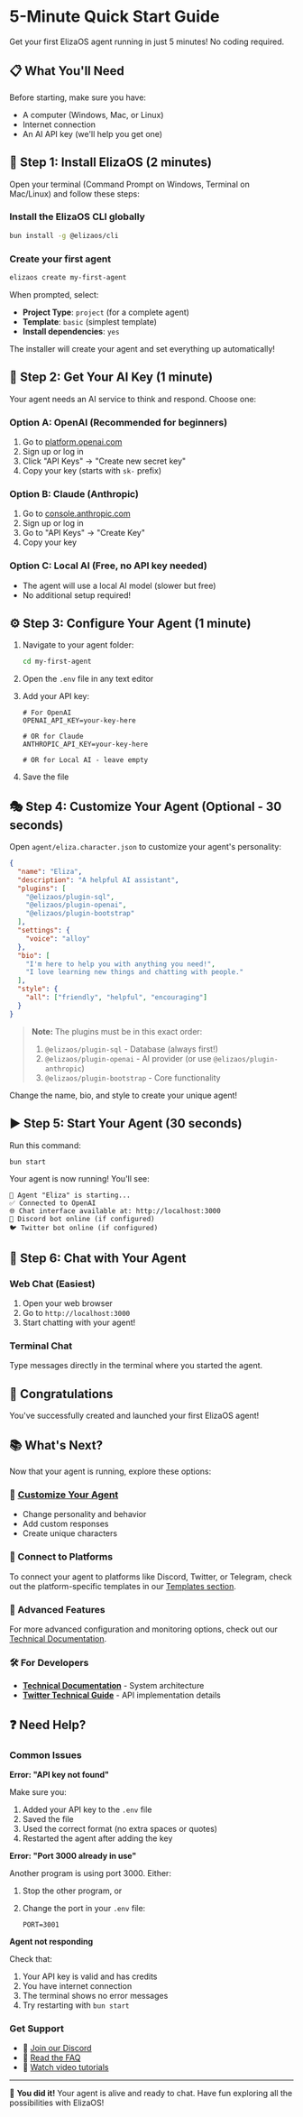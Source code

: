 # 5-Minute Quick Start Guide

Get your first ElizaOS agent running in just 5 minutes! No coding required.

## 📋 What You'll Need

Before starting, make sure you have:

- A computer (Windows, Mac, or Linux)
- Internet connection
- An AI API key (we'll help you get one)

## 🚀 Step 1: Install ElizaOS (2 minutes)

Open your terminal (Command Prompt on Windows, Terminal on Mac/Linux) and follow these steps:

### Install the ElizaOS CLI globally

```bash
bun install -g @elizaos/cli
```

### Create your first agent

```bash
elizaos create my-first-agent
```

When prompted, select:

- **Project Type**: `project` (for a complete agent)
- **Template**: `basic` (simplest template)
- **Install dependencies**: `yes`

The installer will create your agent and set everything up automatically!

## 🔑 Step 2: Get Your AI Key (1 minute)

Your agent needs an AI service to think and respond. Choose one:

### Option A: OpenAI (Recommended for beginners)

1. Go to [platform.openai.com](https://platform.openai.com)
2. Sign up or log in
3. Click "API Keys" → "Create new secret key"
4. Copy your key (starts with `sk-` prefix)

### Option B: Claude (Anthropic)

1. Go to [console.anthropic.com](https://console.anthropic.com)
2. Sign up or log in
3. Go to "API Keys" → "Create Key"
4. Copy your key

### Option C: Local AI (Free, no API key needed)

- The agent will use a local AI model (slower but free)
- No additional setup required!

## ⚙️ Step 3: Configure Your Agent (1 minute)

1. Navigate to your agent folder:

   ```bash
   cd my-first-agent
   ```

2. Open the `.env` file in any text editor

3. Add your API key:

   ```env
   # For OpenAI
   OPENAI_API_KEY=your-key-here

   # OR for Claude
   ANTHROPIC_API_KEY=your-key-here

   # OR for Local AI - leave empty
   ```

4. Save the file

## 🎭 Step 4: Customize Your Agent (Optional - 30 seconds)

Open `agent/eliza.character.json` to customize your agent's personality:

```json
{
  "name": "Eliza",
  "description": "A helpful AI assistant",
  "plugins": [
    "@elizaos/plugin-sql",
    "@elizaos/plugin-openai",
    "@elizaos/plugin-bootstrap"
  ],
  "settings": {
    "voice": "alloy"
  },
  "bio": [
    "I'm here to help you with anything you need!",
    "I love learning new things and chatting with people."
  ],
  "style": {
    "all": ["friendly", "helpful", "encouraging"]
  }
}
```

> **Note:** The plugins must be in this exact order:
>
> 1. `@elizaos/plugin-sql` - Database (always first!)
> 2. `@elizaos/plugin-openai` - AI provider (or use `@elizaos/plugin-anthropic`)
> 3. `@elizaos/plugin-bootstrap` - Core functionality

Change the name, bio, and style to create your unique agent!

## ▶️ Step 5: Start Your Agent (30 seconds)

Run this command:

```bash
bun start
```

Your agent is now running! You'll see:

```text
🤖 Agent "Eliza" is starting...
✅ Connected to OpenAI
🌐 Chat interface available at: http://localhost:3000
💬 Discord bot online (if configured)
🐦 Twitter bot online (if configured)
```

## 💬 Step 6: Chat with Your Agent

### Web Chat (Easiest)

1. Open your web browser
2. Go to `http://localhost:3000`
3. Start chatting with your agent!

### Terminal Chat

Type messages directly in the terminal where you started the agent.

## 🎉 Congratulations

You've successfully created and launched your first ElizaOS agent!

## 📚 What's Next?

Now that your agent is running, explore these options:

### 🎨 [Customize Your Agent](../guides/character-creation.md)

- Change personality and behavior
- Add custom responses
- Create unique characters

### 🔌 Connect to Platforms

To connect your agent to platforms like Discord, Twitter, or Telegram, check out the platform-specific templates in our [Templates section](../templates/quick-start.md).

### 🚀 Advanced Features

For more advanced configuration and monitoring options, check out our [Technical Documentation](../../technical/architecture/overview.md).

### 🛠️ For Developers

- **[Technical Documentation](../../technical/architecture/overview.md)** - System architecture
- **[Twitter Technical Guide](../../technical/integrations/twitter-technical.md)** - API implementation details

## ❓ Need Help?

### Common Issues

**Error: "API key not found"**

Make sure you:

1. Added your API key to the `.env` file
2. Saved the file
3. Used the correct format (no extra spaces or quotes)
4. Restarted the agent after adding the key

**Error: "Port 3000 already in use"**

Another program is using port 3000. Either:

1. Stop the other program, or
2. Change the port in your `.env` file:

   ```env
   PORT=3001
   ```

**Agent not responding**

Check that:

1. Your API key is valid and has credits
2. You have internet connection
3. The terminal shows no error messages
4. Try restarting with `bun start`

### Get Support

- 💬 [Join our Discord](https://discord.gg/elizaos)
- 📖 [Read the FAQ](/docs/simple/faq)
- 🎥 [Watch video tutorials](https://www.youtube.com/@elizaOSDeveloper)

---

🎊 **You did it!** Your agent is alive and ready to chat. Have fun exploring all the possibilities with ElizaOS!
